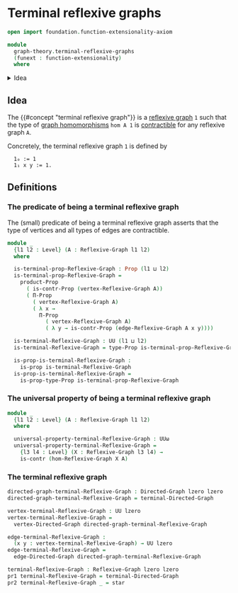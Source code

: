 # Terminal reflexive graphs

```agda
open import foundation.function-extensionality-axiom

module
  graph-theory.terminal-reflexive-graphs
  (funext : function-extensionality)
  where
```

<details><summary>Idea</summary>

```agda
open import foundation.contractible-types funext
open import foundation.dependent-pair-types
open import foundation.propositions funext
open import foundation.unit-type
open import foundation.universe-levels

open import graph-theory.directed-graphs funext
open import graph-theory.reflexive-graphs funext
open import graph-theory.morphisms-reflexive-graphs funext
open import graph-theory.terminal-directed-graphs funext
```

</details>

## Idea

The {{#concept "terminal reflexive graph"}} is a
[reflexive graph](graph-theory.reflexive-graphs.md) `1` such that the type of
[graph homomorphisms](graph-theory.morphisms-reflexive-graphs.md) `hom A 1` is
[contractible](foundation-core.contractible-types.md) for any reflexive graph
`A`.

Concretely, the terminal reflexive graph `1` is defined by

```text
  1₀ := 1
  1₁ x y := 1.
```

## Definitions

### The predicate of being a terminal reflexive graph

The (small) predicate of being a terminal reflexive graph asserts that the type
of vertices and all types of edges are contractible.

```agda
module _
  {l1 l2 : Level} (A : Reflexive-Graph l1 l2)
  where

  is-terminal-prop-Reflexive-Graph : Prop (l1 ⊔ l2)
  is-terminal-prop-Reflexive-Graph =
    product-Prop
      ( is-contr-Prop (vertex-Reflexive-Graph A))
      ( Π-Prop
        ( vertex-Reflexive-Graph A)
        ( λ x →
          Π-Prop
            ( vertex-Reflexive-Graph A)
            ( λ y → is-contr-Prop (edge-Reflexive-Graph A x y))))

  is-terminal-Reflexive-Graph : UU (l1 ⊔ l2)
  is-terminal-Reflexive-Graph = type-Prop is-terminal-prop-Reflexive-Graph

  is-prop-is-terminal-Reflexive-Graph :
    is-prop is-terminal-Reflexive-Graph
  is-prop-is-terminal-Reflexive-Graph =
    is-prop-type-Prop is-terminal-prop-Reflexive-Graph
```

### The universal property of being a terminal reflexive graph

```agda
module _
  {l1 l2 : Level} (A : Reflexive-Graph l1 l2)
  where

  universal-property-terminal-Reflexive-Graph : UUω
  universal-property-terminal-Reflexive-Graph =
    {l3 l4 : Level} (X : Reflexive-Graph l3 l4) →
    is-contr (hom-Reflexive-Graph X A)
```

### The terminal reflexive graph

```agda
directed-graph-terminal-Reflexive-Graph : Directed-Graph lzero lzero
directed-graph-terminal-Reflexive-Graph = terminal-Directed-Graph

vertex-terminal-Reflexive-Graph : UU lzero
vertex-terminal-Reflexive-Graph =
  vertex-Directed-Graph directed-graph-terminal-Reflexive-Graph

edge-terminal-Reflexive-Graph :
  (x y : vertex-terminal-Reflexive-Graph) → UU lzero
edge-terminal-Reflexive-Graph =
  edge-Directed-Graph directed-graph-terminal-Reflexive-Graph

terminal-Reflexive-Graph : Reflexive-Graph lzero lzero
pr1 terminal-Reflexive-Graph = terminal-Directed-Graph
pr2 terminal-Reflexive-Graph _ = star
```
